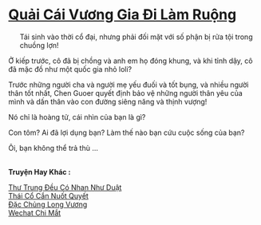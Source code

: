 <a href="https://truyentiki.com/quai-cai-vuong-gia-di-lam-ruong.33880/" title="Quải Cái Vương Gia Đi Làm Ruộng"><h1>Quải Cái Vương Gia Đi Làm Ruộng</h1></a><div style="display:table"><img align="right" style="float: left; padding: 10px;" src="https://truyentiki.com/images/story/200x260/33880.jpg" alt="">Tái sinh vào thời cổ đại, nhưng phải đối mặt với số phận bị rửa tội trong chuồng lợn! <p></p> Ở kiếp trước, cô đã bị chồng và anh em họ đóng khung, và khi tỉnh dậy, cô đã mặc đồ như một quốc gia nhỏ loli? <p></p> Trước những người cha và người mẹ yếu đuối và tốt bụng, và nhiều người thân tốt nhất, Chen Guoer quyết định bảo vệ những người thân yêu của mình và dấn thân vào con đường siêng năng và thịnh vượng! <p></p> Nó chỉ là hoàng tử, cái nhìn của bạn là gì? <p></p> Con tôm? Ai đã lợi dụng bạn? Làm thế nào bạn cứu cuộc sống của bạn? <p></p> Ôi, bạn không thể trả thù ...</div><p><br><b>Truyện Hay Khác :</b></p><a href="https://truyentiki.com/thu-trung-deu-co-nhan-nhu-duat.33879/" alt="Thư Trung Đều Có Nhan Như Duật">Thư Trung Đều Có Nhan Như Duật</a><br/><a href="https://github.com/nownovels/top500/tree/master/truyenhay/33941/" alt="Thái Cổ Cắn Nuốt Quyết">Thái Cổ Cắn Nuốt Quyết</a><br/><a href="https://github.com/nownovels/top500/tree/master/truyenhay/33944/" alt="Đặc Chủng Long Vương">Đặc Chủng Long Vương</a><br/><a href="https://www.plurk.com/p/nuje22" alt="Wechat Chi Mắt">Wechat Chi Mắt</a><br/>